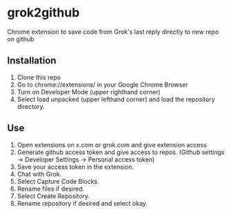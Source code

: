 # grok2github
Chrome extension to save code from Grok's last reply directly to new repo on github

## Installation
1. Clone this repo
2. Go to chrome://extensions/ in your Google Chrome Browser
3. Turn on Developer Mode (upper righthand corner)
4. Select load unpacked (upper lefthand corner) and load the repository directory.

## Use
1. Open extensions on x.com or grok.com and give extension access
2. Generate github access token and give access to repos. (Github settings -> Developer Settings -> Personal access token)
3. Save your access token in the extension.
4. Chat with Grok.
5. Select Capture Code Blocks.
6. Rename files if desired.
7. Select Create Repository.
8. Rename repository if desired and select okay.
   

